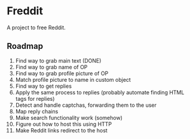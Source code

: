 # Freddit

A project to free Reddit.

## Roadmap

1. Find way to grab main text (DONE)
2. Find way to grab name of OP
3. Find way to grab profile picture of OP
4. Match profile picture to name in custom object
5. Find way to get replies
6. Apply the same process to replies (probably automate finding HTML tags for replies)
7. Detect and handle captchas, forwarding them to the user
8. Map reply chains
9. Make search functionality work (somehow)
10. Figure out how to host this using HTTP
11. Make Reddit links redirect to the host
